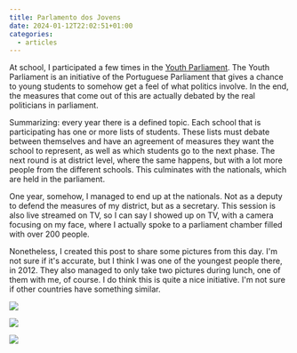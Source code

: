 ```yaml
---
title: Parlamento dos Jovens
date: 2024-01-12T22:02:51+01:00
categories:
  - articles
---
```


At school, I participated a few times in the [Youth Parliament](https://jovens.parlamento.pt/). The Youth Parliament is an initiative of the Portuguese Parliament that gives a chance to young students to somehow get a feel of what politics involve. In the end, the measures that come out of this are actually debated by the real politicians in parliament.

<!--more-->

Summarizing: every year there is a defined topic. Each school that is participating has one or more lists of students. These lists must debate between themselves and have an agreement of measures they want the school to represent, as well as which students go to the next phase. The next round is at district level, where the same happens, but with a lot more people from the different schools. This culminates with the nationals, which are held in the parliament.

One year, somehow, I managed to end up at the nationals. Not as a deputy to defend the measures of my district, but as a secretary. This session is also live streamed on TV, so I can say I showed up on TV, with a camera focusing on my face, where I actually spoke to a parliament chamber filled with over 200 people.

Nonetheless, I created this post to share some pictures from this day. I'm not sure if it's accurate, but I think I was one of the youngest people there, in 2012. They also managed to only take two pictures during lunch, one of them with me, of course. I do think this is quite a nice initiative. I'm not sure if other countries have something similar.

<div class="fw fg">

![](cdn:/2012-05-parlamento-jovens-comer)

![](cdn:/2012-05-parlamento-jovens-falar)

</div>

![](cdn:/2012-05-parlamento-jovens-grupo?class=fw)
